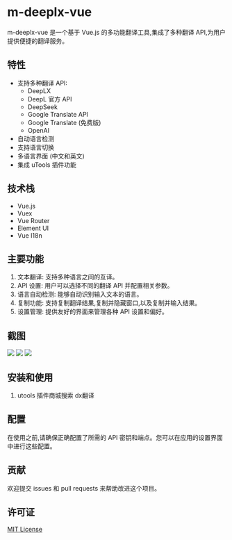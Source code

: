 # m-deeplx-vue

m-deeplx-vue 是一个基于 Vue.js 的多功能翻译工具,集成了多种翻译 API,为用户提供便捷的翻译服务。

## 特性

- 支持多种翻译 API:
  - DeepLX
  - DeepL 官方 API
  - DeepSeek
  - Google Translate API
  - Google Translate (免费版)
  - OpenAI
- 自动语言检测
- 支持语言切换
- 多语言界面 (中文和英文)
- 集成 uTools 插件功能

## 技术栈

- Vue.js
- Vuex
- Vue Router
- Element UI
- Vue I18n

## 主要功能

1. 文本翻译: 支持多种语言之间的互译。
2. API 设置: 用户可以选择不同的翻译 API 并配置相关参数。
3. 语言自动检测: 能够自动识别输入文本的语言。
4. 复制功能: 支持复制翻译结果,复制并隐藏窗口,以及复制并输入结果。
5. 设置管理: 提供友好的界面来管理各种 API 设置和偏好。

## 截图
![](https://r2.mxmicah.me/2024/09/208153c6ec634f90a2bc260533ea26bd.png)
![](https://r2.mxmicah.me/2024/09/e9a092c5c75bb4ca5e05da9507dbe095.png)
![](https://r2.mxmicah.me/2024/09/6a9b0ce0aa138dbc160bbdf2d69d2db5.png)

## 安装和使用

1. utools 插件商城搜索 dx翻译

## 配置

在使用之前,请确保正确配置了所需的 API 密钥和端点。您可以在应用的设置界面中进行这些配置。

## 贡献

欢迎提交 issues 和 pull requests 来帮助改进这个项目。

## 许可证

[MIT License](LICENSE)
